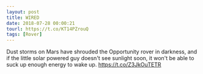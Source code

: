 ```yaml
---
layout: post
title: WIRED
date: 2018-07-28 00:00:21
tourl: https://t.co/KT14PZrouQ
tags: [Rover]
---
```

Dust storms on Mars have shrouded the Opportunity rover in darkness, and if the little solar powered guy doesn't see sunlight soon, it won't be able to suck up enough energy to wake up. https://t.co/Z3JkOuTETR